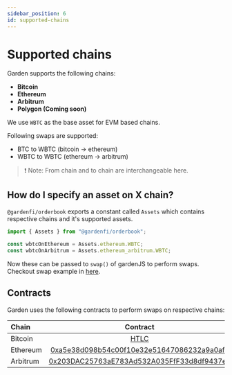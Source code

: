 ```yaml
---
sidebar_position: 6
id: supported-chains
---
```


# Supported chains

Garden supports the following chains:

-   **Bitcoin**
-   **Ethereum**
-   **Arbitrum**
-   **Polygon (Coming soon)**

We use `WBTC` as the base asset for EVM based chains.

Following swaps are supported:

-   BTC to WBTC (bitcoin -> ethereum)
-   WBTC to WBTC (ethereum -> arbitrum)

> ❗ Note:
> From chain and to chain are interchangeable here.

## How do I specify an asset on X chain?

`@gardenfi/orderbook` exports a constant called `Assets` which contains respective chains and it's supported assets.

```javascript
import { Assets } from "@gardenfi/orderbook";

const wbtcOnEthereum = Assets.ethereum.WBTC;
const wbtcOnArbitrum = Assets.ethereum_arbitrum.WBTC;
```

Now these can be passed to `swap()` of gardenJS to perform swaps. Checkout swap example in [here](./guides/btc-to-wbtc.md).

## Contracts

Garden uses the following contracts to perform swaps on respective chains:

| Chain    |                                                       Contract                                                        |
| :------- | :-------------------------------------------------------------------------------------------------------------------: |
| Bitcoin  |                     [HTLC](https://github.com/catalogfi/swapper/blob/main/bitcoin/AtomicSwap.ts)                      |
| Ethereum | [0xa5e38d098b54c00f10e32e51647086232a9a0afd](https://etherscan.io/address/0xa5e38d098b54c00f10e32e51647086232a9a0afd) |
| Arbitrum | [0x203DAC25763aE783Ad532A035FfF33d8df9437eE](https://arbiscan.io/address/0x203DAC25763aE783Ad532A035FfF33d8df9437eE)  |
